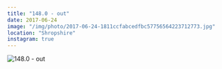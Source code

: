 ```yaml
---
title: "148.0 - out"
date: 2017-06-24
image: "/img/photo/2017-06-24-1811ccfabcedfbc57756564223712773.jpg"
location: "Shropshire"
instagram: true
---
```


![148.0 - out](/img/photo/2017-06-24-1811ccfabcedfbc57756564223712773.jpg)
